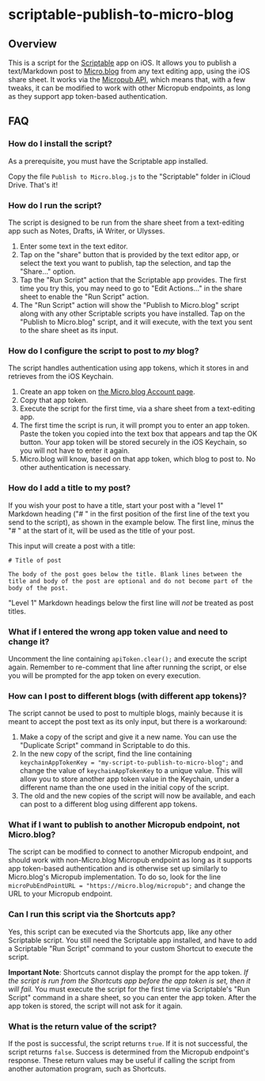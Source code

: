 # scriptable-publish-to-micro-blog

## Overview

This is a script for the [Scriptable](https://scriptable.app) app on iOS. It allows you to publish a text/Markdown post to [Micro.blog](https://micro.blog) from any text editing app, using the iOS share sheet. It works via the [Micropub API](https://help.micro.blog/2017/api-posting/), which means that, with a few tweaks, it can be modified to work with other Micropub endpoints, as long as they support app token-based authentication.

## FAQ

### How do I install the script?

As a prerequisite, you must have the Scriptable app installed.

Copy the file `Publish to Micro.blog.js` to the "Scriptable" folder in iCloud Drive. That's it!

### How do I run the script?

The script is designed to be run from the share sheet from a text-editing app such as Notes, Drafts, iA Writer, or Ulysses. 

1. Enter some text in the text editor.
2. Tap on the "share" button that is provided by the text editor app, or select the text you want to publish, tap the selection, and tap the "Share..." option.
3. Tap the "Run Script" action that the Scriptable app provides. The first time you try this, you may need to go to "Edit Actions..." in the share sheet to enable the "Run Script" action.
4. The "Run Script" action will show the "Publish to Micro.blog" script along with any other Scriptable scripts you have installed. Tap on the "Publish to Micro.blog" script, and it will execute, with the text you sent to the share sheet as its input.

### How do I configure the script to post to _my_ blog?

The script handles authentication using app tokens, which it stores in and retrieves from the iOS Keychain.

1. Create an app token on [the Micro.blog Account page](https://micro.blog/account).
2. Copy that app token.
3. Execute the script for the first time, via a share sheet from a text-editing app.
4. The first time the script is run, it will prompt you to enter an app token. Paste the token you copied into the text box that appears and tap the OK button. Your app token will be stored securely in the iOS Keychain, so you will not have to enter it again.
5. Micro.blog will know, based on that app token, which blog to post to. No other authentication is necessary.

### How do I add a title to my post?

If you wish your post to have a title, start your post with a "level 1" Markdown heading ("# " in the first position of the first line of the text you send to the script), as shown in the example below. The first line, minus the "# " at the start of it, will be used as the title of your post.

This input will create a post with a title:

```
# Title of post

The body of the post goes below the title. Blank lines between the title and body of the post are optional and do not become part of the body of the post.
```

"Level 1" Markdown headings below the first line will _not_ be treated as post titles.

### What if I entered the wrong app token value and need to change it?

Uncomment the line containing `apiToken.clear();` and execute the script again. Remember to re-comment that line after running the script, or else you will be prompted for the app token on every execution.

### How can I post to different blogs (with different app tokens)?

The script cannot be used to post to multiple blogs, mainly because it is meant to accept the post text as its only input, but there is a workaround:

1. Make a copy of the script and give it a new name. You can use the "Duplicate Script" command in Scriptable to do this.
2. In the new copy of the script, find the line containing `keychainAppTokenKey = "my-script-to-publish-to-micro-blog";` and change the value of `keychainAppTokenKey` to a unique value. This will allow you to store another app token value in the Keychain, under a different name than the one used in the initial copy of the script.
3. The old and the new copies of the script will now be available, and each can post to a different blog using different app tokens.

### What if I want to publish to another Micropub endpoint, not Micro.blog?

The script can be modified to connect to another Micropub endpoint, and should work with non-Micro.blog Micropub endpoint as long as it supports app token-based authentication and is otherwise set up similarly to Micro.blog's Micropub implementation. To do so, look for the line `microPubEndPointURL = "https://micro.blog/micropub";` and change the URL to your Micropub endpoint.

### Can I run this script via the Shortcuts app?

Yes, this script can be executed via the Shortcuts app, like any other Scriptable script. You still need the Scriptable app installed, and have to add a Scriptable "Run Script" command to your custom Shortcut to execute the script.

__Important Note__: Shortcuts cannot display the prompt for the app token. _If the script is run from the Shortcuts app before the app token is set, then it will fail._ You must execute the script for the first time via Scriptable's "Run Script" command in a share sheet, so you can enter the app token. After the app token is stored, the script will not ask for it again.

### What is the return value of the script?

If the post is successful, the script returns `true`. If it is not successful, the script returns `false`. Success is determined from the Micropub endpoint's response. These return values may be useful if calling the script from another automation program, such as Shortcuts.
